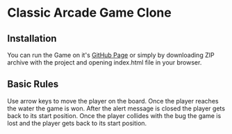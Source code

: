 # Classic Arcade Game Clone

## Installation

You can run the Game on it's [GitHub Page](https://alenaats.github.io/Classic-Arcade-Game-Clone/) or simply by downloading ZIP archive with the project and opening index.html file in your browser.

## Basic Rules

Use arrow keys to move the player on the board. Once the player reaches the water the game is won. After the alert message is closed the player gets back to its start position. Once the player collides with the bug the game is lost and the player gets back to its start position.
